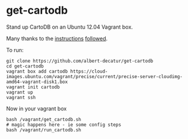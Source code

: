 get-cartodb
===========

Stand up CartoDB on an Ubuntu 12.04 Vagrant box.

Many thanks to the [instructions](https://gist.github.com/ericmagnuson/5853638) [followed](https://gist.github.com/arjendk/6080388).

To run:

```shell
git clone https://github.com/albert-decatur/get-cartodb
cd get-cartodb
vagrant box add cartodb https://cloud-images.ubuntu.com/vagrant/precise/current/precise-server-cloudimg-amd64-vagrant-disk1.box
vagrant init cartodb
vagrant up
vagrant ssh
```

Now in your vagrant box

```shell
bash /vagrant/get_cartodb.sh
# magic happens here - ie some config steps
bash /vagrant/run_cartodb.sh
```


